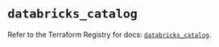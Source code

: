 # `databricks_catalog`

Refer to the Terraform Registry for docs: [`databricks_catalog`](https://registry.terraform.io/providers/databricks/databricks/1.54.0/docs/resources/catalog).
